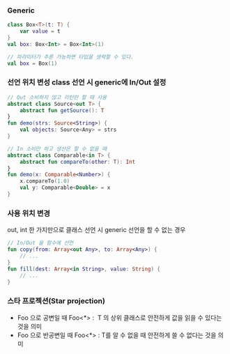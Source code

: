 ### Generic
```kotlin
class Box<T>(t: T) {
	var value = t
}
val box: Box<Int> = Box<Int>(1)

// 파라미터가 추론 가능하면 타입을 생략할 수 있다.
val box = Box(1)
```


### 선언 위치 변성 class 선언 시 generic에 In/Out 설정
```kotlin
// Out 소비하지 않고 리턴만 할 때 사용
abstract class Source<out T> {
	abstract fun getSource(): T
}
fun demo(strs: Source<String>) {
	val objects: Source<Any> = strs
}

// In 소비만 하고 생산은 할 수 없을 때
abstract class Comparable<in T> {
	abstract fun compareTo(other: T): Int
}
fun demo(x: Comparable<Number>) {
	x.compareTo(1.0)
	val y: Comparable<Double> = x
}
```

### 사용 위치 변경 
out, int 한 가지만으로 클래스 선언 시 generic 선언을 할 수 없는 경우

```kotlin
// In/Out 을 함수에 선언
fun copy(from: Array<out Any>, to: Array<Any>) { 
	// ...
}
fun fill(dest: Array<in String>, value: String) { 
	// ...
}
```

### 스타 프로젝션(Star projection)
- Foo<out T> 으로 공변일 때 Foo<*> :  T 의 상위 클래스로 안전하게 값을 읽을 수 있다는 것을 의미
- Foo<in T> 으로 반공변일 때 Foo<*> : T를 알 수 없을 때 안전하게 쓸 수 없다는 것을 의미
